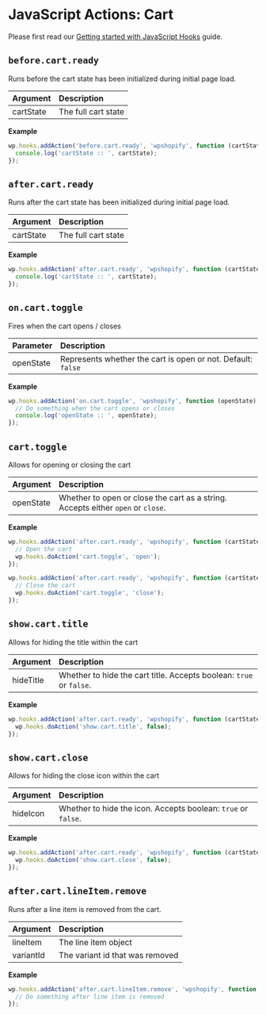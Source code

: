 # JavaScript Actions: Cart

Please first read our [Getting started with JavaScript Hooks](guides/javascript-hooks.md) guide.

## `before.cart.ready`

Runs before the cart state has been initialized during initial page load.

| Argument  | Description         |
| :-------- | :------------------ |
| cartState | The full cart state |

**Example**

```js
wp.hooks.addAction('before.cart.ready', 'wpshopify', function (cartState) {
  console.log('cartState :: ', cartState);
});
```

## `after.cart.ready`

Runs after the cart state has been initialized during initial page load.

| Argument  | Description         |
| :-------- | :------------------ |
| cartState | The full cart state |

**Example**

```js
wp.hooks.addAction('after.cart.ready', 'wpshopify', function (cartState) {
  console.log('cartState :: ', cartState);
});
```

## `on.cart.toggle`

Fires when the cart opens / closes

| Parameter | Description                                                  |
| :-------- | :----------------------------------------------------------- |
| openState | Represents whether the cart is open or not. Default: `false` |

**Example**

```js
wp.hooks.addAction('on.cart.toggle', 'wpshopify', function (openState) {
  // Do something when the cart opens or closes
  console.log('openState :: ', openState);
});
```

## `cart.toggle`

Allows for opening or closing the cart

| Argument  | Description                                                                      |
| :-------- | :------------------------------------------------------------------------------- |
| openState | Whether to open or close the cart as a string. Accepts either `open` or `close`. |

**Example**

```js
wp.hooks.addAction('after.cart.ready', 'wpshopify', function (cartState) {
  // Open the cart
  wp.hooks.doAction('cart.toggle', 'open');
});
```

```js
wp.hooks.addAction('after.cart.ready', 'wpshopify', function (cartState) {
  // Close the cart
  wp.hooks.doAction('cart.toggle', 'close');
});
```

## `show.cart.title`

Allows for hiding the title within the cart

| Argument  | Description                                                         |
| :-------- | :------------------------------------------------------------------ |
| hideTitle | Whether to hide the cart title. Accepts boolean: `true` or `false`. |

**Example**

```js
wp.hooks.addAction('after.cart.ready', 'wpshopify', function (cartState) {
  wp.hooks.doAction('show.cart.title', false);
});
```

## `show.cart.close`

Allows for hiding the close icon within the cart

| Argument | Description                                                   |
| :------- | :------------------------------------------------------------ |
| hideIcon | Whether to hide the icon. Accepts boolean: `true` or `false`. |

**Example**

```js
wp.hooks.addAction('after.cart.ready', 'wpshopify', function (cartState) {
  wp.hooks.doAction('show.cart.close', false);
});
```

## `after.cart.lineItem.remove`

Runs after a line item is removed from the cart.

| Argument  | Description                     |
| :-------- | :------------------------------ |
| lineItem  | The line item object            |
| variantId | The variant id that was removed |

**Example**

```js
wp.hooks.addAction('after.cart.lineItem.remove', 'wpshopify', function (lineItem, variantId) {
  // Do something after line item is removed
});
```
